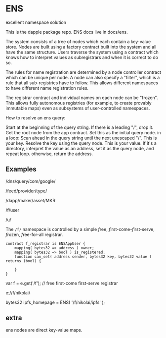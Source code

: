 ENS
===
excellent namespace solution

This is the dapple package repo. ENS docs live in docs/ens.


The system consists of a tree of nodes which each contain a key-value store. Nodes are built using a 
factory contract built into the system and all have the same structure. Users traverse
the system using a contract which knows how to interpret values as subregistrars and
when it is correct to do so.

The rules for name registration are determined by a node controller contract which can
be unique per node. A node can also specify a "filter", which is a rule that all sub-registries
have to follow. This allows different namespaces to have different name registration rules.

The registrar contract and individual names on each node can be "frozen". This allows fully autonomous registries (for example, to create provably immutable maps) even as subsystems of user-controlled namespaces.


How to resolve an ens query:

Start at the beginning of the query string. If there is a leading "/", drop it.
Get the root node from the app contract. Set this as the initial query node.
in a loop:
Scan ahead in the query string until the next unescaped "/". This is your key.
Resolve the key using the query node. This is your value.
If it's a directory, interpret the value as an address, set it as the query node, and repeat loop.
otherwise, return the address.


Examples
----

/dns/query/com/google/

/feed/provider/type/

/dapp/maker/asset/MKR

/f/user

/u/



The `/f/` namespace is controlled by a simple *f*ree, *f*irst-come-*f*irst-serve, *f*rozen, *f*ree-for-all registrar.

    contract f_registrar is ENSAppUser {
        mapping( bytes32 => address ) owner;
        mapping( bytes32 => bool ) is_registered;
        function can_set( address sender, bytes32 key, bytes32 value ) returns (bool) {
            
        }
    }

var f = e.get('/f');  // free first-come first-serve registrar


e://f/nikolai/

bytes32 ipfs_homepage = ENS( '/f/nikolai/ipfs' );






extra
---

ens nodes are direct key-value maps.
